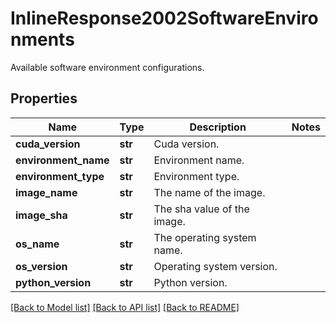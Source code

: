 # InlineResponse2002SoftwareEnvironments

Available software environment configurations.
## Properties
Name | Type | Description | Notes
------------ | ------------- | ------------- | -------------
**cuda_version** | **str** | Cuda version. |
**environment_name** | **str** | Environment name. |
**environment_type** | **str** | Environment type. |
**image_name** | **str** | The name of the image. |
**image_sha** | **str** | The sha value of the image. |
**os_name** | **str** | The operating system name. |
**os_version** | **str** | Operating system version. |
**python_version** | **str** | Python version. |

[[Back to Model list]](../README.md#documentation-for-models) [[Back to API list]](../README.md#documentation-for-api-endpoints) [[Back to README]](../README.md)
